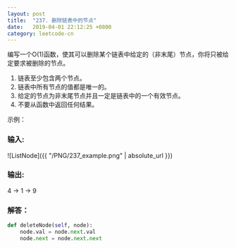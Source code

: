 ```yaml
---
layout: post
title:  "237. 删除链表中的节点"
date:   2019-04-01 22:12:25 +0800
category: leetcode-cn
---
```


编写一个O(1)函数，使其可以删除某个链表中给定的（非末尾）节点，你将只被给定要求被删除的节点。  
1. 链表至少包含两个节点。  
2. 链表中所有节点的值都是唯一的。  
3. 给定的节点为非末尾节点并且一定是链表中的一个有效节点。  
4. 不要从函数中返回任何结果。  

示例：  

### 输入:   
![ListNode]({{ "/PNG/237_example.png" | absolute_url }})


### 输出:  

4 -> 1 -> 9  


### 解答：  

```python
def deleteNode(self, node):
    node.val = node.next.val
    node.next = node.next.next
```
